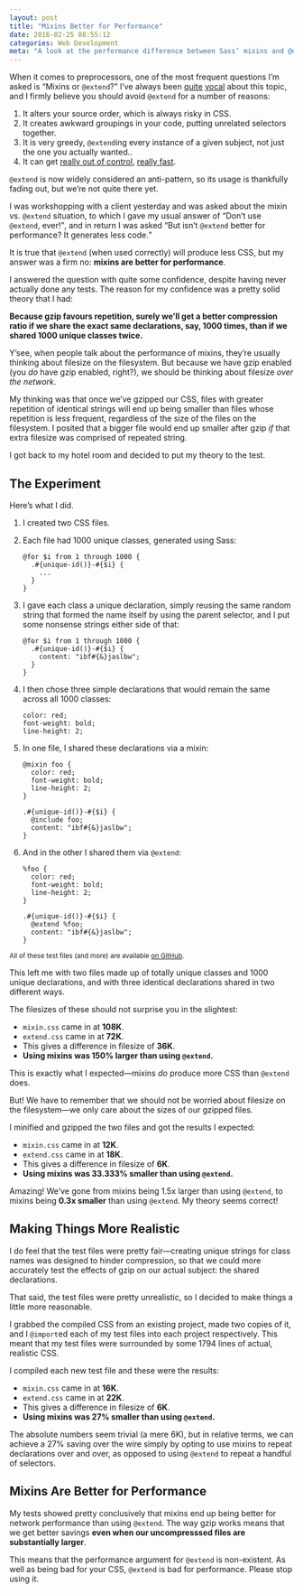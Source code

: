 ```yaml
---
layout: post
title: "Mixins Better for Performance"
date: 2016-02-25 08:55:12
categories: Web Development
meta: "A look at the performance difference between Sass’ mixins and @extend"
---
```


When it comes to preprocessors, one of the most frequent questions I’m asked is
<q>Mixins or `@extend`?</q> I’ve always been
[quite](http://csswizardry.com/2014/01/extending-silent-classes-in-sass/)
[vocal](http://csswizardry.com/2014/11/when-to-use-extend-when-to-use-a-mixin/)
about this topic, and I firmly believe you should avoid `@extend` for a number
of reasons:

1. It alters your source order, which is always risky in CSS.
2. It creates awkward groupings in your code, putting unrelated selectors
   together.
3. It is very greedy, `@extend`ing every instance of a given subject, not just
   the one you actually wanted..
4. It can get [really out of
   control](https://twitter.com/droob/status/561161783239389185), [really
   fast](https://twitter.com/gaelmetais/status/564109775995437057).

`@extend` is now widely considered an anti-pattern, so its usage is thankfully
fading out, but we’re not quite there yet.

I was workshopping with a client yesterday and was asked about the mixin vs.
`@extend` situation, to which I gave my usual answer of <q>Don’t use `@extend`,
ever!</q>, and in return I was asked <q>But isn’t `@extend` better for
performance? It generates less code.</q>

It is true that `@extend` (when used correctly) will produce less CSS, but my
answer was a firm no: **mixins are better for performance**.

I answered the question with quite some confidence, despite having never
actually done any tests. The reason for my confidence was a pretty solid theory
that I had:

**Because gzip favours repetition, surely we’ll get a better compression ratio
if we share the exact same declarations, say, 1000 times, than if we shared
1000 unique classes twice.**

Y’see, when people talk about the performance of mixins, they’re usually
thinking about filesize on the filesystem. But because we have gzip enabled (you
_do_ have gzip enabled, right?), we should be thinking about filesize _over the
network_.

My thinking was that once we’ve gzipped our CSS, files with greater repetition
of identical strings will end up being smaller than files whose repetition is
less frequent, regardless of the size of the files on the filesystem. I posited
that a bigger file would end up smaller after gzip _if_ that extra filesize was
comprised of repeated string.

I got back to my hotel room and decided to put my theory to the test.

## The Experiment

Here’s what I did.

1. I created two CSS files.
2. Each file had 1000 unique classes, generated using Sass:

       @for $i from 1 through 1000 {
         .#{unique-id()}-#{$i} {
           ...
         }
       }
3. I gave each class a unique declaration, simply reusing the same random string
   that formed the name itself by using the parent selector, and I put some
   nonsense strings either side of that:

       @for $i from 1 through 1000 {
         .#{unique-id()}-#{$i} {
           content: "ibf#{&}jaslbw";
         }
       }
4. I then chose three simple declarations that would remain the same across all
   1000 classes:

       color: red;
       font-weight: bold;
       line-height: 2;
5. In one file, I shared these declarations via a mixin:

       @mixin foo {
         color: red;
         font-weight: bold;
         line-height: 2;
       }
       
       .#{unique-id()}-#{$i} {
         @include foo;
         content: "ibf#{&}jaslbw";
       }
6. And in the other I shared them via `@extend`:

       %foo {
         color: red;
         font-weight: bold;
         line-height: 2;
       }
       
       .#{unique-id()}-#{$i} {
         @extend %foo;
         content: "ibf#{&}jaslbw";
       }

<small>All of these test files (and more) are available [on
GitHub](https://github.com/csswizardry/extend-vs-mixin).</small>

This left me with two files made up of totally unique classes and 1000 unique
declarations, and with three identical declarations shared in two different
ways.

The filesizes of these should not surprise you in the slightest:

* `mixin.css` came in at **108K**.
* `extend.css` came in at **72K**.
* This gives a difference in filesize of **36K**.
* **Using mixins was 150% larger than using `@extend`.**

This is exactly what I expected—mixins _do_ produce more CSS than `@extend`
does.

But! We have to remember that we should not be worried about filesize on the
filesystem—we only care about the sizes of our gzipped files.

I minified and gzipped the two files and got the results I expected:

* `mixin.css` came in at **12K**.
* `extend.css` came in at **18K**.
* This gives a difference in filesize of **6K**.
* **Using mixins was 33.333% smaller than using `@extend`.**

Amazing! We’ve gone from mixins being 1.5x larger than using `@extend`, to
mixins being **0.3x smaller** than using `@extend`. My theory seems correct!

## Making Things More Realistic

I do feel that the test files were pretty fair—creating unique strings for class
names was designed to hinder compression, so that we could more accurately test
the effects of gzip on our actual subject: the shared declarations.

That said, the test files were pretty unrealistic, so I decided to make things a
little more reasonable.

I grabbed the compiled CSS from an existing project, made two copies of it, and
I `@import`ed each of my test files into each project respectively. This meant
that my test files were surrounded by some 1794 lines of actual, realistic CSS.

I compiled each new test file and these were the results:

* `mixin.css` came in at **16K**.
* `extend.css` came in at **22K**.
* This gives a difference in filesize of **6K**.
* **Using mixins was 27% smaller than using `@extend`.**

The absolute numbers seem trivial (a mere 6K), but in relative terms, we can
achieve a 27% saving over the wire simply by opting to use mixins to repeat
declarations over and over, as opposed to using `@extend` to repeat a handful of
selectors.

## Mixins Are Better for Performance

My tests showed pretty conclusively that mixins end up being better for network
performance than using `@extend`. The way gzip works means that we get better
savings **even when our uncompresssed files are substantially larger**.

This means that the performance argument for `@extend` is non-existent. As well
as being bad for your CSS, `@extend` is bad for performance. Please stop
using it.
